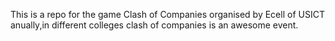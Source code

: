 This is a repo for the game Clash of Companies organised by Ecell of USICT anually,in different colleges
clash of companies is an awesome event.
